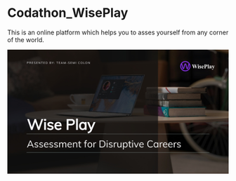 # Codathon_WisePlay

This is an online platform which helps you to asses yourself from any corner of the world.

![Alt text](FrontEnd/public/Guide/1.jpg?raw=true "Title")
